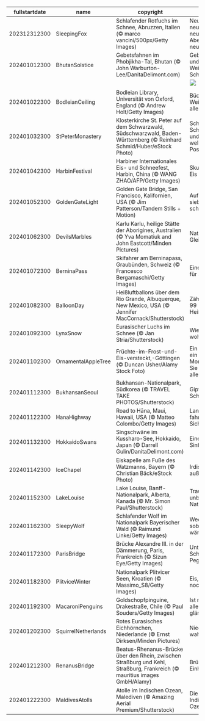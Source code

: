 |fullstartdate|name|copyright|title|image|
|--|--|--|--|--|
202312312300|SleepingFox|Schlafender Rotfuchs im Schnee, Abruzzen, Italien (© marco vancini/500px/Getty Images)|Neues Jahr, neue Träume, neue Abenteuer, neue Visionen|![](/de-DE/2024/01/202312312300SleepingFox.jpg)|
202401012300|BhutanSolstice|Gebetsfahnen im Phobjikha-Tal, Bhutan (© John Warburton-Lee/DanitaDelimont.com)|Gebetsfahnen und antike Weisheiten von Schamanen|![](/de-DE/2024/01/202401012300BhutanSolstice.jpg)|
||||![](/de-DE/2024/01/.jpg)|
202401022300|BodleianCeiling|Bodleian Library, Universität von Oxford, England (© Andrew Holt/Getty Images)|Bücher und Weisheit bis in alle Ewigkeit!|![](/de-DE/2024/01/202401022300BodleianCeiling.jpg)|
202401032300|StPeterMonastery|Klosterkirche St. Peter auf dem Schwarzwald, Südschwarzwald, Baden-Württemberg (© Reinhard Schmid/Huber/eStock Photo)|Schnee, Schwarzwald und ein Kloster, welch schönes Poster!|![](/de-DE/2024/01/202401032300StPeterMonastery.jpg)|
202401042300|HarbinFestival|Harbiner Internationales Eis- und Schneefest, Harbin, China (© WANG ZHAO/AFP/Getty Images)|Skulpturen aus Eis|![](/de-DE/2024/01/202401042300HarbinFestival.jpg)|
202401052300|GoldenGateLight|Golden Gate Bridge, San Francisco, Kalifornien, USA (© Jim Patterson/Tandem Stills + Motion)|Auf Wolke sieben schweben|![](/de-DE/2024/01/202401052300GoldenGateLight.jpg)|
202401062300|DevilsMarbles|Karlu Karlu, heilige Stätte der Aborigines, Australien (© Yva Momatiuk and John Eastcott/Minden Pictures)|Natürliches Gleichgewicht|![](/de-DE/2024/01/202401062300DevilsMarbles.jpg)|
202401072300|BerninaPass|Skifahrer am Berninapass, Graubünden, Schweiz (© Francesco Bergamaschi/Getty Images)|Eine Piste ganz für sich allein?|![](/de-DE/2024/01/202401072300BerninaPass.jpg)|
202401082300|BalloonDay|Heißluftballons über dem Rio Grande, Albuquerque, New Mexico, USA (© Jennifer MacCornack/Shutterstock)|Zählen Sie auch 99 Heißluftballons?|![](/de-DE/2024/01/202401082300BalloonDay.jpg)|
202401092300|LynxSnow|Eurasischer Luchs im Schnee (© Jan Stria/Shutterstock)|Wie der Luchs wohl schnurrt?|![](/de-DE/2024/01/202401092300LynxSnow.jpg)|
202401102300|OrnamentalAppleTree|Früchte-im-Frost-und-Eis-versteckt,-Göttingen (© Duncan Usher/Alamy Stock Foto)|Ein Apfel heute, ein Apfel Morgen, und Sie sind frei von allen Sorgen!|![](/de-DE/2024/01/202401102300OrnamentalAppleTree.jpg)|
202401112300|BukhansanSeoul|Bukhansan-Nationalpark, Südkorea (© TRAVEL TAKE PHOTOS/Shutterstock)|Gipfel der Schönheit|![](/de-DE/2024/01/202401112300BukhansanSeoul.jpg)|
202401122300|HanaHighway|Road to Hāna, Maui, Hawaii, USA (© Matteo Colombo/Getty Images)|Langsam fahren und die Sicht genießen|![](/de-DE/2024/01/202401122300HanaHighway.jpg)|
202401132300|HokkaidoSwans|Singschwäne im Kussharo-See, Hokkaido, Japan (© Darrell Gulin/DanitaDelimont.com)|Eine gefiederte Sinfonie in Weiß|![](/de-DE/2024/01/202401132300HokkaidoSwans.jpg)|
202401142300|IceChapel|Eiskapelle am Fuße des Watzmanns, Bayern (© Christian Bäck/eStock Photo)|Irdisch oder außerirdisch?|![](/de-DE/2024/01/202401142300IceChapel.jpg)|
202401152300|LakeLouise|Lake Louise, Banff-Nationalpark, Alberta, Kanada (© Mr. Simon Paul/Shutterstock)|Traumhaus in unberührter Natur|![](/de-DE/2024/01/202401152300LakeLouise.jpg)|
202401162300|SleepyWolf|Schlafender Wolf im Nationalpark Bayerischer Wald (© Raimund Linke/Getty Images)|Weckt mich, sobald es wärmer wird|![](/de-DE/2024/01/202401162300SleepyWolf.jpg)|
202401172300|ParisBridge|Brücke Alexandre III. in der Dämmerung, Paris, Frankreich (© Sizun Eye/Getty Images)|Unter dem Schutz von Pegasus|![](/de-DE/2024/01/202401172300ParisBridge.jpg)|
202401182300|PlitviceWinter|Nationalpark Plitvicer Seen, Kroatien (© Massimo_S8/Getty Images)|Eis, Eis, Eis und nochmal Eis|![](/de-DE/2024/01/202401182300PlitviceWinter.jpg)|
202401192300|MacaroniPenguins|Goldschopfpinguine, Drakestraße, Chile (© Paul Souders/Getty Images)|Ist nicht doch alles Gold was glänzt?|![](/de-DE/2024/01/202401192300MacaroniPenguins.jpg)|
202401202300|SquirrelNetherlands|Rotes Eurasisches Eichhörnchen, Niederlande (© Ernst Dirksen/Minden Pictures)|Niedlich, nicht wahr?|![](/de-DE/2024/01/202401202300SquirrelNetherlands.jpg)|
202401212300|RenanusBridge|Beatus-Rhenanus-Brücke über den Rhein, zwischen Straßburg und Kehl, Straßburg, Frankreich (© mauritius images GmbH/Alamy)|Brücke der Einheit?|![](/de-DE/2024/01/202401212300RenanusBridge.jpg)|
202401222300|MaldivesAtolls|Atolle im Indischen Ozean, Malediven (© Amazing Aerial Premium/Shutterstock)|Die Augen des Indischen Ozeans|![](/de-DE/2024/01/202401222300MaldivesAtolls.jpg)|
